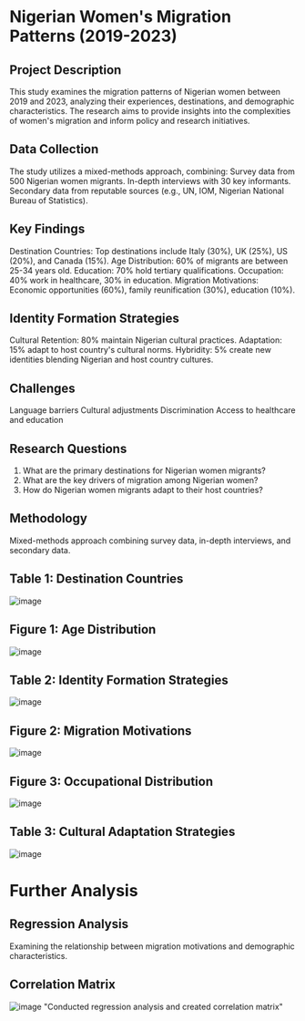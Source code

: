 # Nigerian Women's Migration Patterns (2019-2023)
## Project Description
This study examines the migration patterns of Nigerian women between 2019 and 2023, analyzing their experiences, destinations, and demographic characteristics.
The research aims to provide insights into the complexities of women's migration and inform policy and research initiatives.
## Data Collection
The study utilizes a mixed-methods approach, combining:
Survey data from 500 Nigerian women migrants.
In-depth interviews with 30 key informants.
Secondary data from reputable sources (e.g., UN, IOM, Nigerian National Bureau of Statistics).
## Key Findings
Destination Countries: Top destinations include Italy (30%), UK (25%), US (20%), and Canada (15%).
Age Distribution: 60% of migrants are between 25-34 years old.
Education: 70% hold tertiary qualifications.
Occupation: 40% work in healthcare, 30% in education.
Migration Motivations: Economic opportunities (60%), family reunification (30%), education (10%).
## Identity Formation Strategies
Cultural Retention: 80% maintain Nigerian cultural practices.
Adaptation: 15% adapt to host country's cultural norms.
Hybridity: 5% create new identities blending Nigerian and host country cultures.
## Challenges
Language barriers
Cultural adjustments
Discrimination
Access to healthcare and education
## Research Questions
1. What are the primary destinations for Nigerian women migrants?
2. What are the key drivers of migration among Nigerian women?
3. How do Nigerian women migrants adapt to their host countries?
## Methodology
Mixed-methods approach combining survey data, in-depth interviews, and secondary data.
## Table 1: Destination Countries
![image](https://github.com/user-attachments/assets/9ecdba13-728c-438c-9314-976b6fa19fc2)
## Figure 1: Age Distribution
![image](https://github.com/user-attachments/assets/69660e46-cce0-468b-a16d-967122a69527)
## Table 2: Identity Formation Strategies
![image](https://github.com/user-attachments/assets/ed75fd56-aa01-4756-9a75-44c821ba7def)
## Figure 2: Migration Motivations
![image](https://github.com/user-attachments/assets/a3f61717-0fd9-4cd9-8f85-a87fa0259924)
## Figure 3: Occupational Distribution
![image](https://github.com/user-attachments/assets/5415a774-e6a1-4839-bbf5-988843e8b680)
## Table 3: Cultural Adaptation Strategies
![image](https://github.com/user-attachments/assets/eb9ed596-bb4f-4cb1-8bb0-1981cca64382)
# Further Analysis
## Regression Analysis
Examining the relationship between migration motivations and demographic characteristics.

## Correlation Matrix
![image](https://github.com/user-attachments/assets/2a8285b4-04ed-4c54-bef9-6f3be76ae91f)
"Conducted regression analysis and created correlation matrix"
